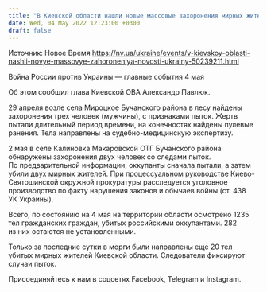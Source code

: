 ```yaml
---
title: "В Киевской области нашли новые массовые захоронения мирных жителей"
date: Wed, 04 May 2022 12:23:00 +0300
draft: false
---
```

Источник: Новое Время https://nv.ua/ukraine/events/v-kievskoy-oblasti-nashli-novye-massovye-zahoroneniya-novosti-ukrainy-50239211.html


Война России против Украины — главные события 4 мая

Об этом сообщил глава Киевской ОВА Александр Павлюк.

29 апреля возле села Мироцкое Бучанского района в лесу найдены захоронения трех человек (мужчины), с признаками пыток. Жертв пытали длительный период времени, на конечностях найдены пулевые ранения. Тела направлены на судебно-медицинскую экспертизу.

2 мая в селе Калиновка Макаровской ОТГ Бучанского района обнаружены захоронения двух человек со следами пыток. По предварительной информации, оккупанты сначала пытали, а затем убили двух мирных жителей. При процессуальном руководстве Киево-Святошинской окружной прокуратуры расследуется уголовное производство по факту нарушения законов и обычаев войны (ст. 438 УК Украины).

Всего, по состоянию на 4 мая на территории области осмотрено 1235 тел гражданских граждан, убитых российскими оккупантами. 282 из них остаются не установленными.

Только за последние сутки в морги были направлены еще 20 тел убитых мирных жителей Киевской области. Следователи фиксируют случаи пыток.

Присоединяйтесь к нам в соцсетях Facebook, Telegram и Instagram.
